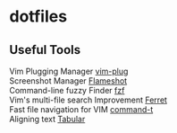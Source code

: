 # dotfiles

## Useful Tools

Vim Plugging Manager [vim-plug](https://github.com/junegunn/vim-plug)  
Screenshot Manager [Flameshot](https://github.com/lupoDharkael/flameshot)  
Command-line fuzzy Finder [fzf](https://github.com/junegunn/fzf)  
Vim's multi-file search Improvement [Ferret](https://github.com/wincent/ferret)  
Fast file navigation for VIM [command-t](https://github.com/wincent/command-t)  
Aligning text [Tabular](http://vimcasts.org/episodes/aligning-text-with-tabular-vim/)  
